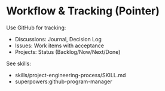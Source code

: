 # Workflow & Tracking (Pointer)

Use GitHub for tracking:
- Discussions: Journal, Decision Log
- Issues: Work items with acceptance
- Projects: Status (Backlog/Now/Next/Done)

See skills:
- skills/project-engineering-process/SKILL.md
- superpowers:github-program-manager

